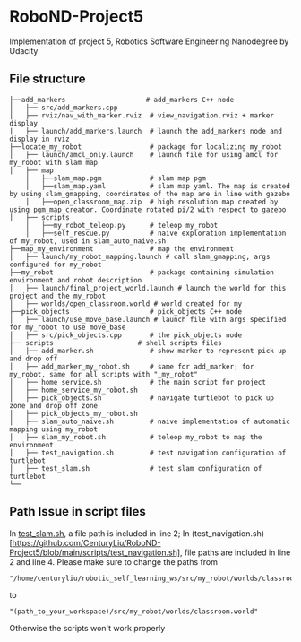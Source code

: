 # RoboND-Project5
Implementation of project 5, Robotics Software Engineering Nanodegree by Udacity


## File structure

    ├──add_markers                    # add_markers C++ node
    │   ├── src/add_markers.cpp
    │   ├── rviz/nav_with_marker.rviz  # view_navigation.rviz + marker display
    |   ├── launch/add_markers.launch  # launch the add_markers node and display in rviz
    ├──locate_my_robot                 # package for localizing my_robot
    │   ├── launch/amcl_only.launch    # launch file for using amcl for my_robot with slam map
    │   ├── map
        │   ├──slam_map.pgm            # slam map pgm
        │   ├──slam_map.yaml           # slam map yaml. The map is created by using slam_gmapping, coordinates of the map are in line with gazebo
        │   ├──open_classroom_map.zip  # high resolution map created by using pgm_map_creator. Coordinate rotated pi/2 with respect to gazebo
    │   ├── scripts
        │   ├──my_robot_teleop.py      # teleop my_robot
        │   ├──self_rescue.py          # naive exploration implementation of my_robot, used in slam_auto_naive.sh
    ├──map_my_environment              # map the environment
    │   ├── launch/my_robot_mapping.launch # call slam_gmapping, args configured for my_robot
    ├──my_robot                        # package containing simulation environment and robot description
    │   ├── launch/final_project_world.launch # launch the world for this project and the my_robot
    │   ├── worlds/open_classroom.world # world created for my
    ├──pick_objects                    # pick_objects C++ node
    │   ├── launch/use_move_base.launch # launch file with args specified for my_robot to use move_base
    │   ├── src/pick_objects.cpp       # the pick_objects node
    ├── scripts                     # shell scripts files
    │   ├── add_marker.sh              # show marker to represent pick up and drop off
    │   ├── add_marker_my_robot.sh     # same for add_marker; for my_robot, same for all scripts with "_my_robot"
    │   ├── home_service.sh            # the main script for project
    │   ├── home_service_my_robot.sh
    │   ├── pick_objects.sh            # navigate turtlebot to pick up zone and drop off zone
    │   ├── pick_objects_my_robot.sh   
    │   ├── slam_auto_naive.sh         # naive implementation of automatic mapping using my_robot
    │   ├── slam_my_robot.sh           # teleop my_robot to map the environment
    │   ├── test_navigation.sh         # test navigation configuration of turtlebot    
    │   ├── test_slam.sh               # test slam configuration of turtlebot
    └──

## Path Issue in script files

In [test_slam.sh](https://github.com/CenturyLiu/RoboND-Project5/blob/main/scripts/test_slam.sh), a file path is included in line 2; In (test_navigation.sh)[https://github.com/CenturyLiu/RoboND-Project5/blob/main/scripts/test_navigation.sh], file paths are included in line 2 and line 4.
Please make sure to change the paths from 
    
    "/home/centuryliu/robotic_self_learning_ws/src/my_robot/worlds/classroom.world"
to

    "(path_to_your_workspace)/src/my_robot/worlds/classroom.world"
Otherwise the scripts won't work properly
